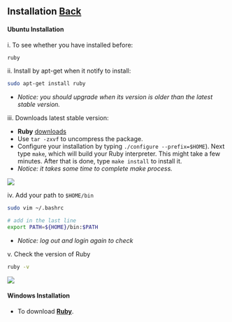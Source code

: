 ## Installation [Back](./../ruby.md)

#### Ubuntu Installation

i. To see whether you have installed before:

```sh
ruby
```

ii. Install by apt-get when it notify to install:

```sh
sudo apt-get install ruby
```

- *Notice: you should upgrade when its version is older than the latest stable version.*

iii. Downloads latest stable version:

- **Ruby** [downloads](https://www.ruby-lang.org/en/downloads/)
- Use `tar -zxvf` to uncompress the package.
- Configure your installation by typing  `./configure --prefix=$HOME`). Next type `make`, which will build your Ruby interpreter. This might take a few minutes. After that is done, type  `make install` to install it.
- *Notice: it takes some time to complete make process.*

<img src="./cost.png">

iv. Add your path to `$HOME/bin`

```sh
sudo vim ~/.bashrc
```

```sh
# add in the last line
export PATH=${HOME}/bin:$PATH
```

- *Notice: log out and login again to check*

v. Check the version of Ruby

```sh
ruby -v
```

<img src="./version.png">

#### Windows Installation

- To download [**Ruby**](https://www.ruby-lang.org/en/downloads/). 
